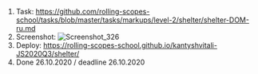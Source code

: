1. Task: https://github.com/rolling-scopes-school/tasks/blob/master/tasks/markups/level-2/shelter/shelter-DOM-ru.md
2. Screenshot:
![Screenshot_326](https://user-images.githubusercontent.com/67759183/97224125-bf548580-17e1-11eb-9575-061d9181db06.png)
3. Deploy: https://rolling-scopes-school.github.io/kantyshvitali-JS2020Q3/shelter/
4. Done 26.10.2020 / deadline 26.10.2020
